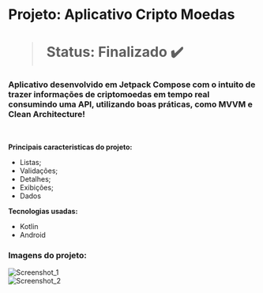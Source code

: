 <h1> Projeto: Aplicativo Cripto Moedas<h1> 

  > Status: Finalizado ✔️
  
  ### Aplicativo desenvolvido em Jetpack Compose com o intuito de trazer informações de criptomoedas em tempo real consumindo uma API, utilizando boas práticas, como MVVM e Clean Architecture!
  
  <br>
  
  <strong>Principais caracteristicas do projeto: </strong>
  + Listas;
  + Validações;
  + Detalhes;
  + Exibições;
  + Dados
  
  
  <strong>Tecnologias usadas: </strong>
   + Kotlin
   + Android 
  
   ### Imagens do projeto:
  
![Screenshot_1](https://user-images.githubusercontent.com/79876042/200144680-a8356fad-bcfb-48ae-988f-674e14ef0668.png)
  <br>
![Screenshot_2](https://user-images.githubusercontent.com/79876042/200146748-03d2a475-ef0d-495d-af82-df84307a9ba4.png)
  <br>


